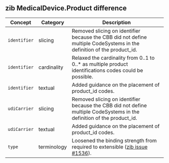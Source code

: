 ## zib MedicalDevice.Product difference

| Concept         | Category          | Description                             | 
|-----------------|-------------------|-----------------------------------------|
|`identifier` | slicing | Removed slicing on identifier because the CBB did not define multiple CodeSystems in the definition of the product_id. |
|`identifier` | cardinality | Relaxed the cardinality from 0..1 to 0..* as multiple product identifications codes could be possible. |
|`identifier` | textual | Added guidance on the placement of product_id codes. | 
|`udiCarrier` | slicing | Removed slicing on identifier because the CBB did not define multiple CodeSystems in the definition of the product_id. |
|`udiCarrier` | textual | Added guidance on the placement of product_id codes. | 
|`type` | terminology | Loosened the binding strength from required to extensible ([zib issue #1536](https://bits.nictiz.nl/browse/ZIB-1536)). |